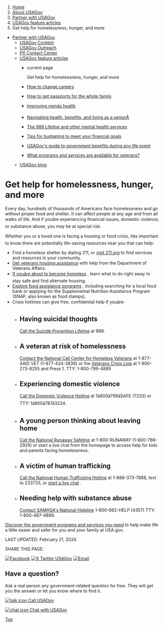 1. [Home](/)
2. [About USAGov](/about)
3. [Partner with USAGov](/partner-with-usagov)
4. [USAGov feature articles](/features)
5. Get help for homelessness, hunger, and more

* [Partner with USAGov](/partner-with-usagov)
  + [USAGov Content](/content)
  + [USAGov Outreach](/outreach)
  + [PX Contact Center](/contact-center)
  + [USAGov feature articles](/features)
    - current page

      Get help for homelessness, hunger, and more
    - [How to change careers](/features/how-to-change-careers)
    - [How to get passports for the whole family](/features/passports-for-the-whole-family)
    - [Improving menâs health](/features/improving-mens-health)
    - [Navigating health, benefits, and living as a seniorÂ](/features/navigating-health-benefits-as-a-senior)
    - [The 988 Lifeline and other mental health services](/features/the-988-lifeline-and-other-mental-health-services)
    - [Tips for budgeting to meet your financial goals](/features/budgeting-to-meet-financial-goals)
    - [USAGov's guide to government benefits during any life event](/features/government-benefits-during-any-life-event)
    - [What programs and services are available for veterans?](/features/programs-and-services-for-veterans)
  + [USAGov blog](/blog)

Get help for homelessness, hunger, and more
===========================================

Every day, hundreds of thousands of Americans face homelessness and go without proper food and shelter. It can affect people at any age and from all walks of life. And if youâre experiencing financial issues, domestic violence, or substance abuse, you may be at special risk.

Whether you or a loved one is facing a housing or food crisis, itâs important to know there are potentially life-saving resources near you that can help:

* Find a homeless shelter by dialing 211, or
  [visit 211.org](https://www.211.org/)
  to find services and resources in your community.
* [Get veterans housing assistance](https://www.va.gov/HOMELESS/for_homeless_veterans.asp)
  with help from the Department of Veterans Affairs.
* [If youâre about to become homeless](/emergency-housing)
  , learn what to do right away to stay safe and find alternate housing.
* [Explore food assistance programs](https://www.nutrition.gov/topics/food-security-and-access/food-assistance-programs)
  , including searching for a local food bank or applying for the Supplemental Nutrition Assistance Program (SNAP, also known as food stamps).
* Crisis hotlines can give free, confidential help if youâre:
  + **Having suicidal thoughts**
    -
    [Call the Suicide Prevention Lifeline](https://988lifeline.org/)
    at 988.
  + **A veteran at risk of homelessness**
    -
    [Contact the National Call Center for Homeless Veterans](https://www.va.gov/HOMELESS/NationalCallCenter.asp)
    at 1-877-4AID VET (1-877-424-3838) or the
    [Veterans Crisis Line](https://www.veteranscrisisline.net/)
    at 1-800-273-8255 and Press 1. TTY: 1-800-799-4889
  + **Experiencing domestic violence**
    -
    [Call the Domestic Violence Hotline](https://www.thehotline.org/)
    at 1â800â799âSAFE (7233) or TTY: 1â800â787â3224.
  + **A young person thinking about leaving home**
    -
    [Call the National Runaway Safeline](https://www.1800runaway.org/)
    at 1-800-RUNAWAY (1-800-786-2929) or start a live chat from the homepage to access help for kids and parents facing homelessness.
  + **A victim of human trafficking**
    -
    [Call the National Human Trafficking Hotline](https://humantraffickinghotline.org/en)
    at 1-888-373-7888, text to 233733, or
    [start a live chat](https://humantraffickinghotline.org/en/chat)
    .
  + **Needing help with substance abuse**
    -
    [Contact SAMHSA's National Helpline](https://www.samhsa.gov/find-help/national-helpline)
    1-800-662-HELP (4357) TTY: 1-800-487-4889.

[Discover the government programs and services you need](/benefits)
to help make life a little easier and safer for you and your family at USA.gov.

LAST UPDATED:
February 21, 2024

SHARE THIS PAGE:

[![Facebook](/themes/custom/usagov/images/social-media-icons/Facebook_Icon.svg)](https://www.facebook.com/sharer/sharer.php?u=https://www.usa.gov/features/get-help-for-homelessness-hunger-and-more&v=3)
[![X Twitter USAGov](/themes/custom/usagov/images/social-media-icons/X_Twitter_Icon.svg?version=2)](https://twitter.com/intent/tweet?source=webclient&text=https://www.usa.gov/features/get-help-for-homelessness-hunger-and-more)
[![Email](/themes/custom/usagov/images/social-media-icons/Email_Icon.svg?version=2)](mailto:?subject=https://www.usa.gov/features/get-help-for-homelessness-hunger-and-more)

Have a question?
----------------

Ask a real person any government-related question for free. They will get you the answer or let you know where to find it.

[![talk icon](/themes/custom/usagov/images/ICONS_talk.png)
Call USAGov](/phone)

[![chat icon](/themes/custom/usagov/images/ICONS_chat.png)
Chat with USAGov](/chat)

[Top](#main-content)